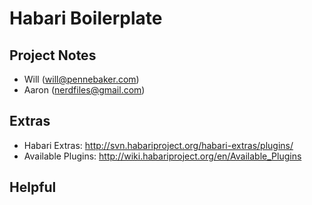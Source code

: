 # Habari Boilerplate

## Project Notes

- Will (will@pennebaker.com)
- Aaron (nerdfiles@gmail.com)

## Extras

- Habari Extras: http://svn.habariproject.org/habari-extras/plugins/
- Available Plugins: http://wiki.habariproject.org/en/Available_Plugins

## Helpful

